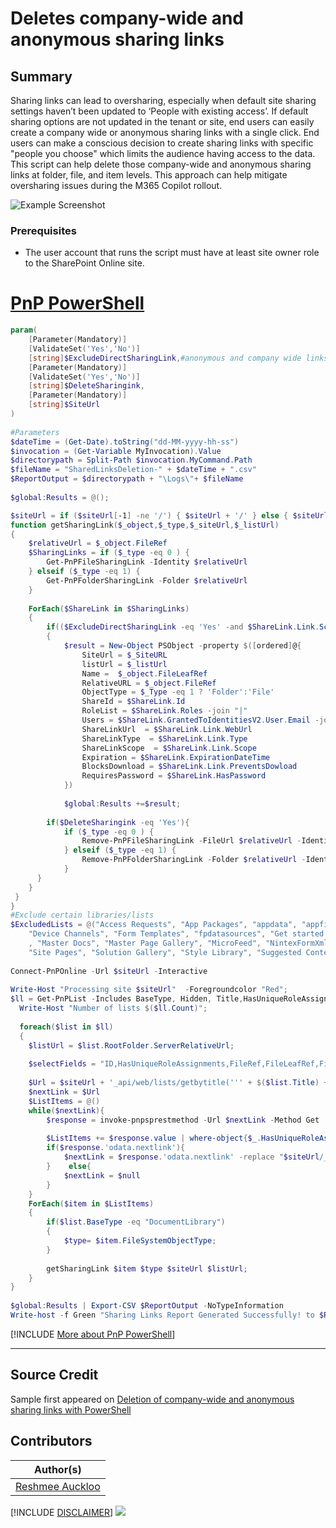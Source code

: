 

# Deletes company-wide and anonymous sharing links

## Summary

Sharing links can lead to oversharing, especially when default site sharing settings haven’t been updated to ‘People with existing access’. If default sharing options are not updated in the tenant or site, end users can easily create a company wide or anonymous sharing links with a single click. End users can make a conscious decision to create sharing links with specific "people you choose" which limits the audience having access to the data. This script can help delete those company-wide and anonymous sharing links at folder, file, and item levels. This approach can help mitigate oversharing issues during the M365 Copilot rollout.

![Example Screenshot](assets/preview.png)

### Prerequisites

- The user account that runs the script must have at least site owner role to the SharePoint Online site.

# [PnP PowerShell](#tab/pnpps)

```powershell
param(
    [Parameter(Mandatory)]
    [ValidateSet('Yes','No')]
    [string]$ExcludeDirectSharingLink,#anonymous and company wide links are included by default and this provides an option to include the "People You choose" links in the deletio process.
    [Parameter(Mandatory)]
    [ValidateSet('Yes','No')]
    [string]$DeleteSharingink,
    [Parameter(Mandatory)]
    [string]$SiteUrl
)
 
#Parameters
$dateTime = (Get-Date).toString("dd-MM-yyyy-hh-ss")
$invocation = (Get-Variable MyInvocation).Value
$directorypath = Split-Path $invocation.MyCommand.Path
$fileName = "SharedLinksDeletion-" + $dateTime + ".csv"
$ReportOutput = $directorypath + "\Logs\"+ $fileName 
 
$global:Results = @();

$siteUrl = if ($siteUrl[-1] -ne '/') { $siteUrl + '/' } else { $siteUrl }
function getSharingLink($_object,$_type,$_siteUrl,$_listUrl)
{
    $relativeUrl = $_object.FileRef
    $SharingLinks = if ($_type -eq 0 ) {
        Get-PnPFileSharingLink -Identity $relativeUrl
    } elseif ($_type -eq 1) {
        Get-PnPFolderSharingLink -Folder $relativeUrl
    }
   
    ForEach($ShareLink in $SharingLinks)
    {
        if(($ExcludeDirectSharingLink -eq 'Yes' -and $ShareLink.Link.Scope -ne 'Users') -or $ExcludeDirectSharingLink -eq 'No')
        {
            $result = New-Object PSObject -property $([ordered]@{
                SiteUrl = $_SiteURL
                listUrl = $_listUrl
                Name =  $_object.FileLeafRef      
                RelativeURL = $_object.FileRef
                ObjectType = $_Type -eq 1 ? 'Folder':'File'
                ShareId = $ShareLink.Id
                RoleList = $ShareLink.Roles -join "|"
                Users = $ShareLink.GrantedToIdentitiesV2.User.Email -join "|"
                ShareLinkUrl  = $ShareLink.Link.WebUrl
                ShareLinkType  = $ShareLink.Link.Type
                ShareLinkScope  = $ShareLink.Link.Scope
                Expiration = $ShareLink.ExpirationDateTime
                BlocksDownload = $ShareLink.Link.PreventsDowload
                RequiresPassword = $ShareLink.HasPassword
            })
       
            $global:Results +=$result;
 
        if($DeleteSharingink -eq 'Yes'){
            if ($_type -eq 0 ) {
                Remove-PnPFileSharingLink -FileUrl $relativeUrl -Identity $ShareLink.Id -Force
            } elseif ($_type -eq 1) {
                Remove-PnPFolderSharingLink -Folder $relativeUrl -Identity $ShareLink.Id -Force
            } 
      }
    }    
 }
}
#Exclude certain libraries/lists
$ExcludedLists = @("Access Requests", "App Packages", "appdata", "appfiles","Apps for SharePoint" ,"Apps in Testing", "Cache Profiles", "Composed Looks", "Content and Structure Reports", "Content type publishing error log", "Converted Forms",
    "Device Channels", "Form Templates", "fpdatasources", "Get started with Apps for Office and SharePoint", "List Template Gallery", "Long Running Operation Status", "Maintenance Log Library", "Images", "site collection images"
    , "Master Docs", "Master Page Gallery", "MicroFeed", "NintexFormXml", "Quick Deploy Items", "Relationships List", "Reusable Content", "Reporting Metadata", "Reporting Templates", "Search Config List", "Site Assets", "Preservation Hold Library",
    "Site Pages", "Solution Gallery", "Style Library", "Suggested Content Browser Locations", "Theme Gallery", "TaxonomyHiddenList", "User Information List", "Web Part Gallery", "wfpub", "wfsvc", "Workflow History", "Workflow Tasks", "Pages")
 
Connect-PnPOnline -Url $siteUrl -Interactive
 
Write-Host "Processing site $siteUrl"  -Foregroundcolor "Red";
$ll = Get-PnPList -Includes BaseType, Hidden, Title,HasUniqueRoleAssignments,RootFolder | Where-Object {$_.Hidden -eq $False -and $_.Title -notin $ExcludedLists } #$_.BaseType -eq "DocumentLibrary"
  Write-Host "Number of lists $($ll.Count)";
 
  foreach($list in $ll)
  {
    $listUrl = $list.RootFolder.ServerRelativeUrl;    
 
    $selectFields = "ID,HasUniqueRoleAssignments,FileRef,FileLeafRef,FileSystemObjectType"
    
    $Url = $siteUrl + '_api/web/lists/getbytitle(''' + $($list.Title) + ''')/items?$select=' + $($selectFields)
    $nextLink = $Url
    $ListItems = @()
    while($nextLink){  
        $response = invoke-pnpsprestmethod -Url $nextLink -Method Get
    
        $ListItems += $response.value | where-object{$_.HasUniqueRoleAssignments -eq $true}
        if($response.'odata.nextlink'){
            $nextLink = $response.'odata.nextlink' -replace "$siteUrl/_api/",""
        }    else{
            $nextLink = $null
        }    
    }
    ForEach($item in $ListItems)
    {
        if($list.BaseType -eq "DocumentLibrary")
        {
            $type= $item.FileSystemObjectType;
        }
        
        getSharingLink $item $type $siteUrl $listUrl;
    }
}
 
$global:Results | Export-CSV $ReportOutput -NoTypeInformation
Write-host -f Green "Sharing Links Report Generated Successfully! to $ReportOutput"
```

[!INCLUDE [More about PnP PowerShell](../../docfx/includes/MORE-PNPPS.md)]

***

## Source Credit

Sample first appeared on [Deletion of company-wide and anonymous sharing links with PowerShell](https://reshmeeauckloo.com/posts/powershell-delete-nondirectlink//)

## Contributors

| Author(s) |
|-----------|
| [Reshmee Auckloo](https://github.com/reshmee011) |


[!INCLUDE [DISCLAIMER](../../docfx/includes/DISCLAIMER.md)]
<img src="https://m365-visitor-stats.azurewebsites.net/script-samples/scripts/spo-delete-companywide-anonymous-sharinglink" aria-hidden="true" />
